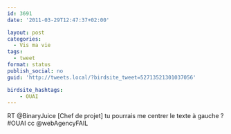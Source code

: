 ```yaml
---
id: 3691
date: '2011-03-29T12:47:37+02:00'

layout: post
categories:
  - Vis ma vie
tags:
  - tweet
format: status
publish_social: no
guid: 'http://tweets.local/?birdsite_tweet=52713521301037056'

birdsite_hashtags:
    - OUAI
---
```


RT @BinaryJuice \[Chef de projet\] tu pourrais me centrer le texte à gauche ? #OUAI cc @webAgencyFAIL